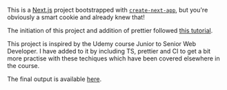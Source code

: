This is a [Next.js](https://nextjs.org/) project bootstrapped with [`create-next-app`](https://github.com/vercel/next.js/tree/canary/packages/create-next-app), but you're obviously a smart cookie and already knew that!

The initiation of this project and addition of prettier followed [this tutorial](https://paulintrognon.fr/blog/typescript-prettier-eslint-next-js).

This project is inspired by the Udemy course Junior to Senior Web Developer. I have added to it by including TS, prettier and CI to get a bit more practise with these techiques which have been covered elsewhere in the course.

The final output is available [here](https://udemy-jun-to-sen-next.vercel.app/).
